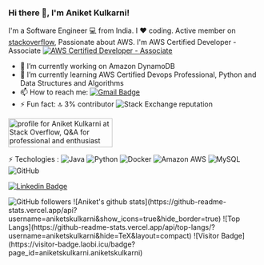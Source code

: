 ### Hi there 👋, I'm Aniket Kulkarni!

I'm a Software Engineer :computer: from India. I :heart: coding. 
Active member on [stackoverflow](https://stackoverflow.com/users/1031945/aniket-kulkarni), 
Passionate about AWS. I'm AWS Certified Developer - Associate 
[![AWS Certified Developer - Associate](https://www.youracclaim.com/badges/4a2ce5db-772d-492a-84f6-09b5d026bc38/public_url)](https://www.youracclaim.com/badges/4a2ce5db-772d-492a-84f6-09b5d026bc38/public_url)

<!--
**aniketskulkarni/aniketskulkarni** is a ✨ _special_ ✨ repository because its `README.md` (this file) appears on your GitHub profile.

Here are some ideas to get you started:
-->
- 🔭 I’m currently working on Amazon DynamoDB
- 🌱 I’m currently learning AWS Certified Devops Professional, Python and Data Structures and Algorithms
- 📫 How to reach me: [![Gmail Badge](https://img.shields.io/badge/-aniket16kulkarni@gmail.com-c14438?style=flat-square&logo=Gmail&logoColor=white&link=mailto:aniket16kulkarni@gmail.com)](mailto:aniket16kulkarni@gmail.com)
- ⚡ Fun fact: :top: 3% contributor <img alt="Stack Exchange reputation" src="https://img.shields.io/stackexchange/stackoverflow/r/1031945?label=stackoverflow&logo=stackoverflow">

<a href="https://stackoverflow.com/users/1031945/aniket-kulkarni"><img src="https://stackoverflow.com/users/flair/1031945.png" width="208" height="58" alt="profile for Aniket Kulkarni at Stack Overflow, Q&amp;A for professional and enthusiast programmers" title="profile for Aniket Kulkarni at Stack Overflow, Q&amp;A for professional and enthusiast programmers"></a>


:zap: Techologies :
![Java](https://img.shields.io/badge/-java-E34A86?style=flat-square&logo=java) 
![Python](https://img.shields.io/badge/-Python-black?style=flat-square&logo=Python)
![Docker](https://img.shields.io/badge/-Docker-black?style=flat-square&logo=docker)
![Amazon AWS](https://img.shields.io/badge/Amazon%20AWS-232F3E?style=flat-square&logo=amazon-aws)
![MySQL](https://img.shields.io/badge/-MySQL-black?style=flat-square&logo=mysql)
![GitHub](https://img.shields.io/badge/-GitHub-181717?style=flat-square&logo=github)


[![Linkedin Badge](https://img.shields.io/badge/-aniketkulkarni-blue?style=flat-square&logo=Linkedin&logoColor=white&link=https://www.linkedin.com/in/aniket-kulkarni-a1803647/)](https://www.linkedin.com/in/aniket-kulkarni-a1803647/)



<img alt="GitHub followers" src="https://img.shields.io/github/followers/aniketskulkarni?style=social">
![Aniket's github stats](https://github-readme-stats.vercel.app/api?username=aniketskulkarni&show_icons=true&hide_border=true)
![Top Langs](https://github-readme-stats.vercel.app/api/top-langs/?username=aniketskulkarni&hide=TeX&layout=compact)
![Visitor Badge](https://visitor-badge.laobi.icu/badge?page_id=aniketskulkarni.aniketskulkarni)



